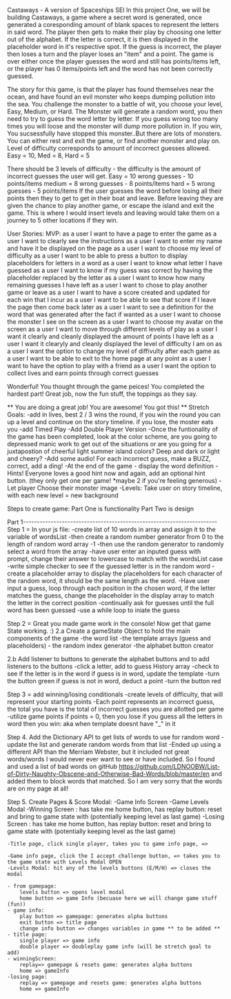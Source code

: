 Castaways - A version of Spaceships SEI
In this project One, we will be building Castaways, a game where a secret word is generated, once generated a coresponding amount of blank spaces to represent the letters in said word. The player then gets to make their play by choosing one letter out of the alphabet. If the letter is correct, it is then displayed in the placeholder word in it's respective spot. If the guess is incorrect, the player then loses a turn and the player loses an "item" and a point. The game is over either once the player guesses the word and still has points/items left, or the player has 0 items/points left and the word has not been correctly guessed.

The story for this game, is that the player has found themselves near the ocean, and have found an evil monster who keeps dumping pollution into the sea. You challenge the monster to a battle of wit, you choose your level, Easy, Medium, or Hard. The Monster will generate a random word, you then need to try to guess the word letter by letter. If you guess wrong too many times you will loose and the monster will dump more pollution in. If you win, You sucsessfully have stopped this monster..But there are lots of monsters. You can either rest and exit the game, or find another monster and play on.
Level of difficulty corresponds to amount of incorrect guesses allowed. Easy = 10, Med = 8, Hard = 5


<!-- For the game, the story is, The player was on a plane that crashed, once they woke up they were stranded on an island with survival items, a boat, and a monster. The monster wants to eat the player, but wants to play a game first. So the monster challenges the player to play castaways, if the player can guess the word via the rules in above paragraph, the player will win, and the moster will let the player get into the boat and sail away. If the player runs out of guesses before guessing the word, then the player will lose and has to stay on the island. The player should have the option to challenge the moster to another game where a game will be restarted, or to exit the game.  -->

There should be 3 levels of difficulty - the difficulty is the amount of incorrect guesses the user will get. Easy = 10 wrong guesses - 10 points/items
medium = 8 wrong guesses - 8 points/items
hard = 5 wrong guesses - 5 points/items
If the user guesses the word before losing all their points then they to get to get in their boat and leave. Before leaving they are given the chance to play another game, or escape the island and exit the game. This is where I would insert levels and leaving would take them on a journey to 5 other locations if they win.



User Stories:
MVP:
as a user I want to have a page to enter the game
as a user I want to clearly see the instructions
as a user I want to enter my name and have it be displayed on the page
as a user I want to choose my level of difficulty
as a user I want to be able to press a button to display placeholders for letters in a word
as a user I want to know what letter I have guessed 
as a user I want to know if my guess was correct by having the placeholder replaced by the letter
as a user I want to know how many remaining guesses I have left
as a user I want to chose to play another game or leave 
as a user I want to have a score created and updated for each win that I incur
as a user I want to be able to see that score if I leave the page then come back later
as a user I want to see a definition for the word that was generated after the fact if wanted
as a user I want to choose the monster I see on the screen 
as a user I want to choose my avatar on the screen
as a user I want to move through different levels of play 
as a user I want it clearly and cleanly displayed the amount of points I have left
as a user I want it clearyly and cleanly displayed the level of difficulty I am on
as a user I want the option to change my level of diffivulty after each game
as a user I want to be able to exit to the home page at any point
as a user I want to have the option to play with a friend 
as a user I want the option to collect lives and earn points through correct guesses


Wonderful! You thought through the game peices! 
You completed the hardest part! Great job, now the fun stuff, the toppings as they say. 

 ** You are doing a great job! You are awesome! You got this! ** 
Stretch Goals:
    -add in lives, best 2 / 3 wins the round, if you win the round you can up a level and continue on the story timeline. if you lose, the moster eats you
    -add Timed Play 
    -Add Double Player Version
    -Once the funtionality of the game has been completed, look at the color scheme, are you going to depressed manic work to get out of the situations or are you going for a juxtapostion of cheerful light summer island colors? Deep and dark or light and cheery?
    -Add some audio! For each incorrect guess, make a BUZZ, correct, add a ding!
    -At the end of the game - display the word definition 
    -Hints! Everyone loves a good hint now and again, add an optional hint button. (they only get one per game! *maybe 2 if you're feeling generous)
    -Let player Choose their monster image
    -Levels: Take user on story timeline, with each new level = new background 

Steps to create game: 
Part One is functionality
Part Two is design 

Part 1----------------------------------------------------------------------
Step 1 =
In your js file:
    -create list of 10 words in array and assign it to the variable of wordsList
    -then create a random number generator from 0 to the length of random word array -1
    -then use the random generator to randomly select a word from the array
    -have user enter an inputed guess with prompt, change their answer to lowercase to match with the wordsList case
    -write simple checker to see if the guessed letter is in the random word
    -create a placeholder array to display the placeholders for each character of the random word, it should be the same length as the word.
    -Have user input a guess, loop through each position in the chosen word, if the letter matches the guess, change the placeholder in the display array to match the letter in the correct position 
    -continually ask for guesses until the full word has been guessed
        -use a while loop to iniate the guess


Step 2 = Great you made game work in the console! Now get that game State working. :)
2.a Create a gameState Object to hold the main components of the game
    -the word list
    -the template arrays (guess and placeholders)
    - the random index generator
    -the alphabet button creator 
    
2.b Add listener to buttons to generate the alphabet buttons and to add listeners to the buttons
    -click a letter, add to guess History array
    -check to see if the letter is in the word
        if guess is in word, update the template
            -turn the button green
        if guess is not in word, deduct a point
            -turn the button red

Step 3 = add winning/losing conditionals
    -create levels of difficulty, that will represent your starting points
    -Each point represents an incorrect guess, the total you have is the total of incorrect guesses you are allotted per game
    -utilize game points
        if points = 0, then you lose
        if you guess all the letters in word then you win: aka when template doesnt have "_" in it

Step 4. Add the Dictionary API to get lists of words to use for random word
    -update the list and generate random words from that list
    -Ended up using a different API than the Merriam Webster, but it included not great words/words I would never ever want to see or have included. So I found and used a list of bad words on gitHub https://github.com/LDNOOBW/List-of-Dirty-Naughty-Obscene-and-Otherwise-Bad-Words/blob/master/en and added them to block words that matched. So I am very sorry that the words are on my page at all!

Step 5. Create Pages & Score Modal:
    -Game Info Screen 
    -Game Levels Modal 
    -Winning Screen : has take me home button, has replay button: reset and bring to game state with (potentially keeping level as last game)
    -Losing Screen : has take me home button, has replay button: reset and bring to game state with (potentially keeping level as the last game)

    -Title page, click single player, takes you to game info page, =>

    -Game info page, click the I accept challenge button, => takes you to the game state with Levels Modal OPEN
    -Levels Modal: hit any of the levels buttons (E/M/H) => closes the modal
    
    - from gamepage: 
        levels button => opens level modal 
        home button => game Info (becuase here we will change game stuff (fun))
    - game info:
        play button => gamepage: generates alpha buttons
        exit button => title page
        change info button => changes variables in game ** to be added **
    - title page:
        single player => game info
        double player => doubleplay game info (will be stretch goal to add)
    - winningScreen:
        replay=> gamepage & resets game: generates alpha buttons
        home => gameInfo
    -losing page:
        replay => gamepage and resets game: generates alpha buttons
        home => gameInfo